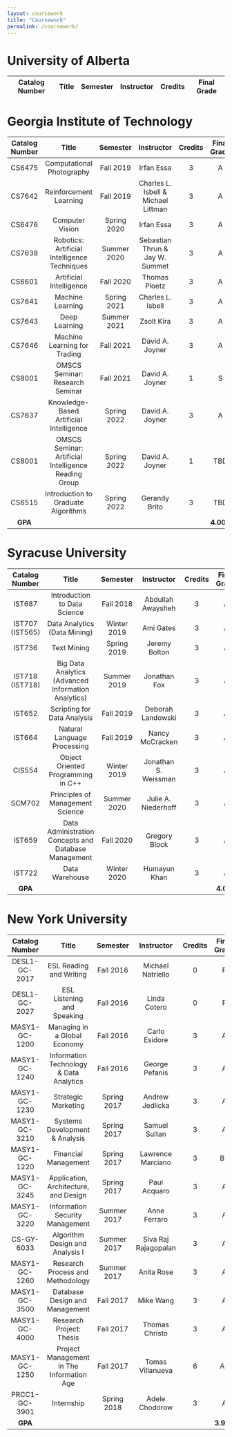 ```yaml
---
layout: coursework
title: "Coursework"
permalink: /coursework/
---
```


# University of Alberta
| Catalog Number | Title | Semester | Instructor | Credits | Final Grade |
|:-:|:-:|:-:|:-:|:-:|:-:|

# Georgia Institute of Technology

| Catalog Number | Title | Semester | Instructor | Credits | Final Grade |
|:-:|:-:|:-:|:-:|:-:|:-:|
|CS6475|Computational Photography|Fall 2019|Irfan Essa|3|A|
|CS7642|Reinforcement Learning|Fall 2019|Charles L. Isbell & Michael Littman|3|A|
|CS6476|Computer Vision|Spring 2020|Irfan Essa|3|A|
|CS7638|Robotics: Artificial Intelligence Techniques|Summer 2020|Sebastian Thrun & Jay W. Summet|3|A|
|CS6601|Artificial Intelligence|Fall 2020|Thomas Ploetz|3|A|
|CS7641|Machine Learning|Spring 2021|Charles L. Isbell|3|A|
|CS7643|Deep Learning|Summer 2021|Zsolt Kira|3|A|
|CS7646|Machine Learning for Trading|Fall 2021|David A. Joyner|3|A|
|CS8001|OMSCS Seminar: Research Seminar|Fall 2021|David A. Joyner|1|S|
|CS7637|Knowledge-Based Artificial Intelligence|Spring 2022|David A. Joyner|3|A|
|CS8001|OMSCS Seminar: Artificial Intelligence Reading Group|Spring 2022|David A. Joyner|1|TBD|
|CS6515|Introduction to Graduate Algorithms|Spring 2022|Gerandy Brito|3|TBD|
|**GPA**|||||**4.000**|

# Syracuse University

| Catalog Number | Title | Semester | Instructor | Credits | Final Grade |
|:-:|:-:|:-:|:-:|:-:|:-:|
|IST687|Introduction to Data Science|Fall 2018|Abdullah Awaysheh|3|A|
|IST707 (IST565)|Data Analytics (Data Mining)|Winter 2019|Ami Gates|3|A|
|IST736|Text Mining|Spring 2019|Jeremy Bolton|3|A|
|IST718 (IST718)|Big Data Analytics (Advanced Information Analytics)|Summer 2019|Jonathan Fox|3|A|
|IST652|Scripting for Data Analysis|Fall 2019|Deborah Landowski|3|A|
|IST664|Natural Language Processing|Fall 2019|Nancy McCracken|3|A|
|CIS554|Object Oriented Programming in C++|Winter 2019|Jonathan S. Weissman|3|A|
|SCM702|Principles of Management Science|Summer 2020|Julie A. Niederhoff|3|A|
|IST659|Data Administration Concepts and Database Management|Fall 2020|Gregory Block|3|A|
|IST722|Data Warehouse|Winter 2020|Humayun Khan|3|A|
|**GPA**|||||**4.000**|

# New York University

| Catalog Number | Title | Semester | Instructor | Credits | Final Grade |
|:-:|:-:|:-:|:-:|:-:|:-:|
|DESL1-GC-2017|ESL Reading and Writing|Fall 2016|Michael Natriello|0|P|
|DESL1-GC-2027|ESL Listening and Speaking|Fall 2016|Linda Cotero|0|P|
|MASY1-GC-1200|Managing in a Global Economy|Fall 2016|Carlo Esidore|3|A|
|MASY1-GC-1240|Information Technology & Data Analytics|Fall 2016|George Pefanis|3|A|
|MASY1-GC-1230|Strategic Marketing|Spring 2017|Andrew Jedlicka|3|A|
|MASY1-GC-3210|Systems Development & Analysis|Spring 2017|Samuel Sultan|3|A|
|MASY1-GC-1220|Financial Management|Spring 2017|Lawrence Marciano|3|B+|
|MASY1-GC-3245|Application, Architecture, and Design|Spring 2017|Paul Acquaro|3|A|
|MASY1-GC-3220|Information Security Management|Summer 2017|Anne Ferraro|3|A|
|CS-GY-6033|Algorithm Design and Analysis I|Summer 2017|Siva Raj Rajagopalan|3|A|
|MASY1-GC-1260|Research Process and Methodology|Summer 2017|Anita Rose|3|A|
|MASY1-GC-3500|Database Design and Management|Fall 2017|Mike Wang|3|A|
|MASY1-GC-4000|Research Project: Thesis|Fall 2017|Thomas Christo|3|A|
|MASY1-GC-1250|Project Management in The Information Age|Fall 2017|Tomas Villanueva|6|A-|
|PRCC1-GC-3901|Internship|Spring 2018|Adele Chodorow|3|A|
|**GPA**|||||**3.922**|